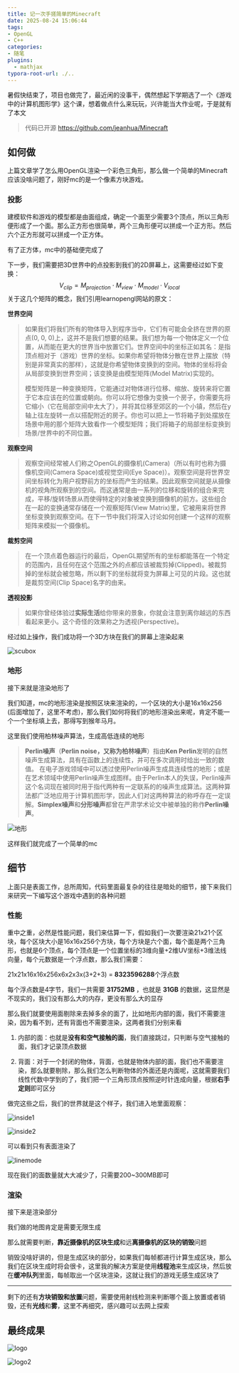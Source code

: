 ```yaml
---
title: 记一次手搓简单的Minecraft
date: 2025-08-24 15:06:44
tags:
- OpenGL
- C++
categories:
- 随笔
plugins:
  - mathjax
typora-root-url: ./..
---
```


暑假快结束了，项目也做完了，最近闲的没事干，偶然想起下学期选了一个《游戏中的计算机图形学》这个课，想着做点什么来玩玩，兴许能当大作业呢，于是就有了本文

> 代码已开源 https://github.com/jeanhua/Minecraft

## 如何做

上篇文章学了怎么用OpenGL渲染一个彩色三角形，那么做一个简单的Minecraft应该没啥问题了，刚好mc的是一个像素方块游戏。

### 投影

建模软件和游戏的模型都是由面组成，确定一个面至少需要3个顶点，所以三角形便形成了一个面。那么正方形也很简单，两个三角形便可以拼成一个正方形。然后六个正方形就可以拼成一个正方体。

有了正方体，mc中的基础便完成了

下一步，我们需要把3D世界中的点投影到我们的2D屏幕上，这需要经过如下变换：
$$
V_{clip} = M_{projection} ⋅ M_{view} ⋅ M_{model} ⋅ V_{local}
$$
关于这几个矩阵的概念，我们引用learnopengl网站的原文：

**世界空间**

> 如果我们将我们所有的物体导入到程序当中，它们有可能会全挤在世界的原点(0, 0, 0)上，这并不是我们想要的结果。我们想为每一个物体定义一个位置，从而能在更大的世界当中放置它们。世界空间中的坐标正如其名：是指顶点相对于（游戏）世界的坐标。如果你希望将物体分散在世界上摆放（特别是非常真实的那样），这就是你希望物体变换到的空间。物体的坐标将会从局部变换到世界空间；该变换是由模型矩阵(Model Matrix)实现的。
>
> 模型矩阵是一种变换矩阵，它能通过对物体进行位移、缩放、旋转来将它置于它本应该在的位置或朝向。你可以将它想像为变换一个房子，你需要先将它缩小（它在局部空间中太大了），并将其位移至郊区的一个小镇，然后在y轴上往左旋转一点以搭配附近的房子。你也可以把上一节将箱子到处摆放在场景中用的那个矩阵大致看作一个模型矩阵；我们将箱子的局部坐标变换到场景/世界中的不同位置。

**观察空间**

> 观察空间经常被人们称之OpenGL的摄像机(Camera)（所以有时也称为摄像机空间(Camera Space)或视觉空间(Eye Space)）。观察空间是将世界空间坐标转化为用户视野前方的坐标而产生的结果。因此观察空间就是从摄像机的视角所观察到的空间。而这通常是由一系列的位移和旋转的组合来完成，平移/旋转场景从而使得特定的对象被变换到摄像机的前方。这些组合在一起的变换通常存储在一个观察矩阵(View Matrix)里，它被用来将世界坐标变换到观察空间。在下一节中我们将深入讨论如何创建一个这样的观察矩阵来模拟一个摄像机。

**裁剪空间**

> 在一个顶点着色器运行的最后，OpenGL期望所有的坐标都能落在一个特定的范围内，且任何在这个范围之外的点都应该被裁剪掉(Clipped)。被裁剪掉的坐标就会被忽略，所以剩下的坐标就将变为屏幕上可见的片段。这也就是裁剪空间(Clip Space)名字的由来。

**透视投影**

> 如果你曾经体验过**实际生活**给你带来的景象，你就会注意到离你越远的东西看起来更小。这个奇怪的效果称之为透视(Perspective)。

经过如上操作，我们成功将一个3D方块在我们的屏幕上渲染起来

![scubox](/image/手搓minecraft/scubox.png)

### 地形

接下来就是渲染地形了

我们知道，mc的地形渲染是按照区块来渲染的，一个区块的大小是16x16x256 (后面增加了，这里不考虑)，那么我们如何将我们的地形渲染出来呢，肯定不能一个一个坐标填上去，那得写到猴年马月。

这里我们使用柏林噪声算法，生成高低连续的地形

> **Perlin噪声**（**Perlin noise，又称为柏林噪声**）指由**Ken Perlin**发明的自然噪声生成算法，具有在函数上的连续性，并可在多次调用时给出一致的数值。 在电子游戏领域中可以透过使用Perlin噪声生成具连续性的地形；或是在艺术领域中使用Perlin噪声生成图样。由于Perlin本人的失误，Perlin噪声这个名词现在被同时用于指代两种有一定联系的的噪声生成算法。这两种算法都广泛地应用于计算机图形学，因此人们对这两种算法的称呼存在一定误解。**Simplex噪声**和**分形噪声**都曾在严肃学术论文中被单独的称作**Perlin噪声**。

![地形](/image/手搓minecraft/地形.png)

这样我们就完成了一个简单的mc

## 细节

上面只是表面工作，总所周知，代码里面最复杂的往往是暗处的细节，接下来我们来研究一下编写这个游戏中遇到的各种问题

### 性能

重中之重，必然是性能问题，我们来估算一下，假如我们一次要渲染21x21个区块，每个区块大小是16x16x256个方块，每个方块是六个面，每个面是两个三角形，也就是6个顶点，每个顶点是一个位置坐标的3维向量+2维UV坐标+3维法线向量，每个元数据是一个浮点数，那么我们需要：

21x21x16x16x256x6x2x3x(3+2+3) = **8323596288**个浮点数

每个浮点数是4字节，我们一共需要 **31752MB** ，也就是 **31GB** 的数据，这显然是不现实的，我们没有那么大的内存，更没有那么大的显存

那么我们就要使用面剔除来去掉多余的面了，比如地形内部的面，我们不需要渲染，因为看不到，还有背面也不需要渲染，这两者我们分别来看

1. 内部的面：也就是**没有和空气接触的面**，我们直接跳过，只判断与空气接触的面，我们才记录顶点数据

2. 背面：对于一个封闭的物体，背面，也就是物体内部的面，我们也不需要渲染，那么就要剔除，那么我们怎么判断物体的外面还是内面呢，这就需要我们线性代数中学到的了，我们把一个三角形顶点按照逆时针连成向量，根据**右手定则**即可区分

做完这些之后，我们的世界就是这个样子，我们进入地里面观察：

![inside1](/image/手搓minecraft/inside1.png)

![inside2](/image/手搓minecraft/inside2.png)

可以看到只有表面渲染了

![linemode](/image/手搓minecraft/linemode.png)

现在我们的面数量就大大减少了，只需要200~300MB即可

### 渲染

接下来是渲染部分

我们做的地图肯定是需要无限生成

那么就需要判断，**靠近摄像机的区块生成**和远**离摄像机的区块的销毁**问题

销毁没啥好讲的，但是生成区块的部分，如果我们每帧都进行计算生成区块，那么我们在区块生成时将会很卡，这里我的解决方案是使用**线程池**来生成区块，然后放在**缓冲队列**里面，每帧取出一个区块渲染，这就让我们的游戏无感生成区块了

---

剩下的还有**方块销毁和放置**问题，需要使用射线检测来判断哪个面上放置或者销毁，还有**光线**和**雾**，这里不再细究，感兴趣可以去网上探索

## 最终成果

![logo](/image/手搓minecraft/logo.png)

![logo2](/image/手搓minecraft/logo2.png)

